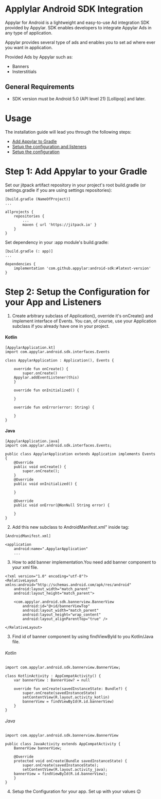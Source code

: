 # Applylar Android SDK Integration

Appylar for Android is a lightweight and easy-to-use Ad integration SDK provided by Appylar. SDK enables developers to integrate Appylar Ads in any type of application.

Appylar provides several type of ads and enables you to set ad where ever you want in application.

Provided Ads by Appylar such as:

 - Banners
 - Insterstitials
 
## General Requirements
 - SDK version must be Android 5.0 (API level 21) [Lollipop] and later.
 
# Usage
The installation guide will lead you through the following steps:
 - <a href="https://github.com/5exceptions-rakeshdiwan/mine-personal/new/main?readme=1#appylar-android-sdk">Add Appylar to Gradle</a>
 - <a href="https://github.com/5exceptions-rakeshdiwan/mine-personal/new/main?readme=1#appylar-android-sdk">Setup the configuration and listeners</a>
 - <a href="https://github.com/5exceptions-rakeshdiwan/mine-personal/new/main?readme=1#appylar-android-sdk">Setup the configuration</a>

# Step 1: Add Appylar to your Gradle
Set our jitpack artifact repository in your project's root build.gradle (or settings.gradle if you are using settings repositories):
```
[build.gradle (NameOfProject)]
...

allprojects {
	repositories {
		...
		maven { url 'https://jitpack.io' }
	}
}
```
Set dependency in your :app module's build.gradle:
```
[build.gradle (: app)]
...

dependencies {
	implementation 'com.github.appylar:android-sdk:#latest-version'
}
```

# Step 2: Setup the Configuration for your App and Listeners
1. Create arbitrary subclass of Application(), override it's onCreate() and implement interface of Events. You can, of course, use your Application subclass if you already have one in your project.
#### Kotlin
```
[AppylarApplication.kt]
import com.appylar.android.sdk.interfaces.Events

class AppylarApplication : Application(), Events {

    override fun onCreate() {
        super.onCreate()
	Appylar.addEventListener(this)
    }
    
    override fun onInitialized() {
         
    }

    override fun onError(error: String) {
        
    }
}
```
#### Java
```
[AppylarApplication.java]
import com.appylar.android.sdk.interfaces.Events;

public class AppylarApplication extends Application implements Events {
    @Override
    public void onCreate() {
        super.onCreate();
    }
    @Override
    public void onInitialized() {
                
    }

    @Override
    public void onError(@NonNull String error) {

    }
}
```
2. Add this new subclass to AndroidManifest.xml" inside <application> tag:
```
[AndroidManifest.xml]

<application
    android:name=".AppylarApplication"
    ...
```
3. How to add banner implementation.You need add banner component to your xml file.
```
<?xml version="1.0" encoding="utf-8"?>
<RelativeLayout xmlns:android="http://schemas.android.com/apk/res/android"
    android:layout_width="match_parent"
    android:layout_height="match_parent">

    <com.appylar.android.sdk.bannerview.BannerView
        android:id="@+id/bannerViewTop"
        android:layout_width="match_parent"
        android:layout_height="wrap_content"
        android:layout_alignParentTop="true" />

</RelativeLayout>
```	  
3. Find id of banner component by using findViewById to you Kotlin/Java file.
###### Kotlin
```
import com.appylar.android.sdk.bannerview.BannerView;

class KotlinActivity : AppCompatActivity() {
    var bannerView : BannerView? = null
    
    override fun onCreate(savedInstanceState: Bundle?) {
        super.onCreate(savedInstanceState)
        setContentView(R.layout.activity_kotlin)
        bannerView = findViewById(R.id.bannerView)
    }
}
```
###### Java
```
import com.appylar.android.sdk.bannerview.BannerView

public class JavaActivity extends AppCompatActivity {
    BannerView bannerView; 
    
    @Override
    protected void onCreate(Bundle savedInstanceState) {
        super.onCreate(savedInstanceState);
        setContentView(R.layout.activity_java);
  	bannerView = findViewById(R.id.bannerView);
    }
}
```	

4. Setup the Configuration for your app. Set up with your values 😉
